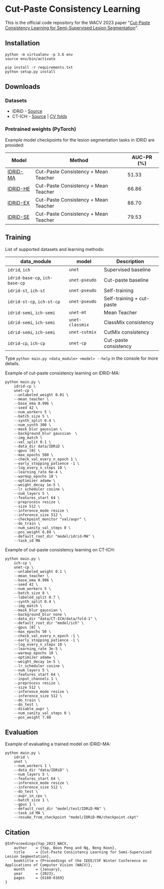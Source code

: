 # Cut-Paste Consistency Learning

This is the official code repository for the WACV 2023
paper "[Cut-Paste Consistency Learning for Semi-Supervised Lesion Segmentation](https://arxiv.org/abs/2210.00191)".

## Installation

```
python -m virtualenv -p 3.6 env
source env/bin/activate

pip install -r requirements.txt
python setup.py install
```

## Downloads

### Datasets

- IDRiD - [Source](https://idrid.grand-challenge.org/)
- CT-ICH - [Source](https://physionet.org/content/ct-ich/1.3.1/) | [CV folds](https://entuedu-my.sharepoint.com/:f:/g/personal/boonpeng001_e_ntu_edu_sg/EhLCdguGK4tElwI-hyQxU2wB5KcAlQyRGMyejz7RYCUqbg?e=IHYnPT)

### Pretrained weights (PyTorch)
Example model checkpoints for the lesion segmentation tasks in IDRiD are provided:

| Model                                                                                                                                         | Method                               | AUC-PR (%) |
|-----------------------------------------------------------------------------------------------------------------------------------------------|--------------------------------------|------------|
| [IDRiD-MA](https://entuedu-my.sharepoint.com/:f:/g/personal/boonpeng001_e_ntu_edu_sg/Eri3JNgyQrBAqYMhaogecq8Bkwo4iD5bAc8UfJ0mtOKQZw?e=hfYsee) | Cut-Paste Consistency + Mean Teacher | 51.33      |
| [IDRiD-HE](https://entuedu-my.sharepoint.com/:f:/g/personal/boonpeng001_e_ntu_edu_sg/EsH4KXAB0q1FvOHgdFfT8sIBVxnWpOre99nk6X5H7H0uPw?e=aTq0HN) | Cut-Paste Consistency + Mean Teacher | 66.86      |
| [IDRiD-EX](https://entuedu-my.sharepoint.com/:f:/g/personal/boonpeng001_e_ntu_edu_sg/EhzV9OecJkxEvMCPR-HRWhwBPvMfyehLxBS8htwvqwwVaA?e=BhdZEk) | Cut-Paste Consistency + Mean Teacher | 88.70      |
| [IDRiD-SE](https://entuedu-my.sharepoint.com/:f:/g/personal/boonpeng001_e_ntu_edu_sg/EhWGohbpS9FPm5hPkoMeGrABjYCgkaf2dkcFNmH7kZidFg?e=Jr7I3d) | Cut-Paste Consistency + Mean Teacher | 79.53      |

## Training

List of supported datasets and learning methods:

| data_module                    | model           | Description               |
|--------------------------------|-----------------|---------------------------|
| `idrid`, `ich`                 | `unet`          | Supervised baseline       |
| `idrid-base-cp`, `ich-base-cp` | `unet-pseudo`   | Cut-paste baseline        |
| `idrid-st`, `ich-st`           | `unet-pseudo`   | Self-training             |
| `idrid-st-cp`, `ich-st-cp`     | `unet-pseudo`   | Self-training + cut-paste |
| `idrid-semi`, `ich-semi`       | `unet-mt`       | Mean Teacher              |
| `idrid-semi`, `ich-semi`       | `unet-classmix` | ClassMix consistency      |
| `idrid-semi`, `ich-semi`       | `unet-cutmix`   | CutMix consistency        |
| `idrid-cp`, `ich-cp`           | `unet-cp`       | Cut-paste consistency     |

Type `python main.py <data_module> <model> --help` in the console for more details.

Example of cut-paste consistency learning on IDRiD-MA:

```
python main.py \
    idrid-cp \
    unet-cp \
    --unlabeled_weight 0.01 \
    --mean_teacher \
    --base_ema 0.996 \
    --seed 42 \
    --num_workers 5 \
    --batch_size 5 \
    --synth_split 0.4 \
    --num_synth 300 \
    --mask_blur gaussian \
    --background_blur gaussian	\
    --img_match \
    --val_split 0.1 \
    --data_dir data/IDRiD \
    --gpus [0] \
    --max_epochs 500 \
    --check_val_every_n_epoch 1 \
    --early_stopping_patience -1 \
    --log_every_n_steps 10 \
    --learning_rate 6e-4 \
    --warmup_epochs 10 \
    --optimizer adamw \
    --weight_decay 1e-5 \
    --lr_scheduler cosine \
    --num_layers 5 \
    --features_start 64 \
    --preprocess resize \
    --size 512 \
    --inference_mode resize \
    --inference_size 512 \
    --checkpoint_monitor "val/aupr" \
    --do_train \
    --num_sanity_val_steps 0 \
    --pos_weight 6.84 \
    --default_root_dir "model/idrid-MA" \
    --task_id MA

```

Example of cut-paste consistency learning on CT-ICH:

```
python main.py \
    ich-cp \
    unet-cp \
    --unlabeled_weight 0.1 \
    --mean_teacher \
    --base_ema 0.996 \
    --seed 42 \
    --num_workers 5 \
    --batch_size 8 \
    --labeled_split 0.7 \
    --synth_split 0.4 \
    --img_match \
    --mask_blur gaussian \
    --background_blur none \
    --data_dir "data/CT-ICH/data/fold-1" \
    --default_root_dir "model/ich" \
    --gpus [0] \
    --max_epochs 50 \
    --check_val_every_n_epoch -1 \
    --early_stopping_patience -1 \
    --log_every_n_steps 10 \
    --learning_rate 3e-5 \
    --warmup_epochs 10 \
    --optimizer adamw \
    --weight_decay 1e-5 \
    --lr_scheduler cosine \
    --num_layers 5 \
    --features_start 64 \
    --input_channels 1 \
    --preprocess resize \
    --size 512 \
    --inference_mode resize \
    --inference_size 512 \
    --do_train \
    --do_test \
    --disable_aupr \
    --num_sanity_val_steps 0 \
    --pos_weight 7.08 
```

## Evaluation

Example of evaluating a trained model on IDRiD-MA:

```
python main.py \
    idrid \
    unet \
    --num_workers 1 \
    --data_dir "data/IDRiD" \
    --num_layers 5 \
    --features_start 64 \
    --inference_mode resize \
    --inference_size 512 \
    --do_test \
    --aupr_in_cpu \
    --batch_size 1 \
    --gpus 1 \
    --default_root_dir "model/test/IDRiD-MA" \
    --task_id MA \
    --resume_from_checkpoint "model/IDRiD-MA/checkpoint.ckpt"
```

## Citation
```
@InProceedings{Yap_2023_WACV,
    author    = {Yap, Boon Peng and Ng, Beng Koon},
    title     = {Cut-Paste Consistency Learning for Semi-Supervised Lesion Segmentation},
    booktitle = {Proceedings of the IEEE/CVF Winter Conference on Applications of Computer Vision (WACV)},
    month     = {January},
    year      = {2023},
    pages     = {6160-6169}
}
```
